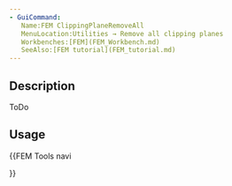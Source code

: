 ```yaml
---
- GuiCommand:
   Name:FEM ClippingPlaneRemoveAll
   MenuLocation:Utilities → Remove all clipping planes
   Workbenches:[FEM](FEM_Workbench.md)
   SeeAlso:[FEM tutorial](FEM_tutorial.md)
---
```


## Description

ToDo

## Usage





{{FEM Tools navi

}} 
